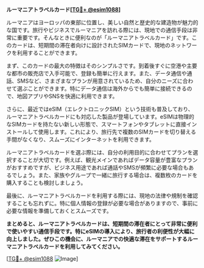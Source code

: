 **ルーマニアトラベルカード[[TG💪+ @esim1088](https://t.me/s/esim1088)]**

ルーマニアはヨーロッパの東部に位置し、美しい自然と歴史的な建造物が魅力的な国です。旅行やビジネスでルーマニアを訪れる際には、現地での通信手段は非常に重要です。そんなときに便利なのが「ルーマニアトラベルカード」です。このカードは、短期間の滞在者向けに設計されたSIMカードで、現地のネットワークを利用することができます。

まず、このカードの最大の特徴はそのシンプルさです。到着後すぐに空港や主要な都市の販売店で入手可能で、登録も簡単に行えます。また、データ通信や通話、SMSなど、さまざまなプランが用意されているため、自分のニーズに合わせて選ぶことができます。特にデータ通信は海外からでも簡単に接続できるので、地図アプリやSNSを快適に利用できます。

さらに、最近ではeSIM（エレクトロニックSIM）という技術も普及しており、ルーマニアトラベルカードにも対応した製品が登場しています。eSIMは物理的なSIMカードを持たない新しい形態で、スマートフォンやタブレットに直接インストールして使用します。これにより、旅行先で複数のSIMカードを切り替える手間がなくなり、スムーズにインターネットを利用できます。

ルーマニアトラベルカードを選ぶ際には、自分の利用目的に合わせてプランを選択することが大切です。例えば、観光メインであればデータ容量が豊富なプランがおすすめですが、ビジネス用途であれば通話やSMSが頻繁に必要な場合もあるでしょう。また、家族やグループで一緒に旅行する場合は、複数枚のカードを購入することも検討しましょう。

最後に、ルーマニアトラベルカードを利用する際には、現地の法律や規制を確認することも忘れずに。特に個人情報の登録が必要な場合がありますので、事前に必要な情報を準備しておくとスムーズです。

**まとめると、ルーマニアトラベルカードは、短期間の滞在者にとって非常に便利で使いやすい通信手段です。特にeSIMの導入により、旅行者の利便性が大幅に向上しました。ぜひこの機会に、ルーマニアでの快適な滞在をサポートするルーマニアトラベルカードを利用してみてください。**

[[TG💪+ @esim1088](https://t.me/s/esim1088) ![Image](https://i.postimg.cc/Y0z9fWf4/image.png)]